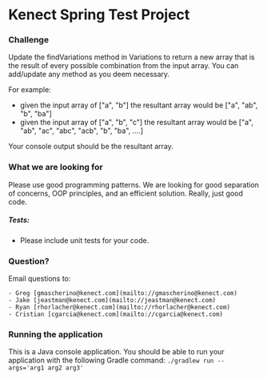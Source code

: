 # Kenect Spring Test Project

### Challenge
Update the findVariations method in Variations to return a new array that is the result of every possible combination from the input array. You can add/update any method as you deem necessary.

For example:

* given the input array of ["a", "b"] the resultant array would be ["a", "ab", "b", "ba"]
* given the input array of ["a", "b", "c"] the resultant array would be ["a", "ab", "ac", "abc", "acb", "b", "ba", ....]

Your console output should be the resultant array.


### What we are looking for
Please use good programming patterns. We are looking for good separation of concerns, OOP principles, and an efficient solution. Really, just good code.

##### Tests:
* Please include unit tests for your code.

### Question?

Email questions to:
    
    - Greg [gmascherino@kenect.com](mailto://gmascherino@kenect.com)
    - Jake [jeastman@kenect.com](mailto://jeastman@kenect.com)
    - Ryan [rhorlacher@kenect.com](mailto://rhorlacher@kenect.com)
    - Cristian [cgarcia@kenect.com](mailto://cgarcia@kenect.com)


### Running the application
This is a Java console application. You should be able to run your application with the following Gradle command: `./gradlew run --args='arg1 arg2 arg3'`

